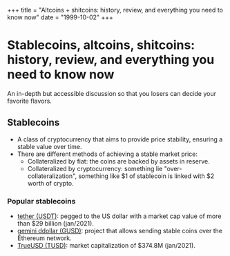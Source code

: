 +++
title = "Altcoins + shitcoins: history, review, and everything you need to know now"
date = "1999-10-02"
+++



# Stablecoins, altcoins, shitcoins: history, review, and everything you need to know now

An in-depth but accessible discussion so that you losers can decide your favorite flavors.


## Stablecoins

* A class of cryptocurrency that aims to provide price stability, ensuring a stable value over time.
* There are different methods of achieving a stable market price:
    * Collateralized by fiat: the coins are backed by assets in reserve.
    * Collateralized by cryptocurrency: something lie "over-collateralization", something like $1 of stablecoin is linked with $2 worth of crypto.

### Popular stablecoins

* [tether (USDT)](https://finance.yahoo.com/quote/USDT-USD/): pegged to the US dollar with a market cap value of more than $29 billion (jan/2021).
* [gemini ddollar (GUSD)](https://www.gemini.com/dollar): project that allows sending stable coins over the Ethereum network.
* [TrueUSD (TUSD)](https://beincrypto.com/price/true-usd/): market capitalization of $374.8M (jan/2021).